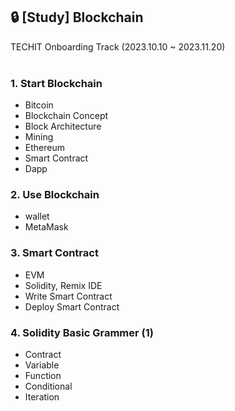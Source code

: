 ## 🔒 [Study] Blockchain
TECHIT Onboarding Track (2023.10.10 ~ 2023.11.20)<br><br/>

### 1. Start Blockchain
- Bitcoin
- Blockchain Concept
- Block Architecture
- Mining
- Ethereum
- Smart Contract
- Dapp

### 2. Use Blockchain
- wallet
- MetaMask

### 3. Smart Contract
- EVM
- Solidity, Remix IDE
- Write Smart Contract
- Deploy Smart Contract

### 4. Solidity Basic Grammer (1)
- Contract
- Variable
- Function
- Conditional
- Iteration
